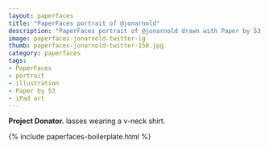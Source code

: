 ```yaml
---
layout: paperfaces
title: "PaperFaces portrait of @jonarnold"
description: "PaperFaces portrait of @jonarnold drawn with Paper by 53 on an iPad."
image: paperfaces-jonarnold-twitter-lg
thumb: paperfaces-jonarnold-twitter-150.jpg
category: paperfaces
tags: 
- PaperFaces
- portrait
- illustration
- Paper by 53
- iPad art
---
```


**Project Donator.** lasses wearing a v-neck shirt.

{% include paperfaces-boilerplate.html %}